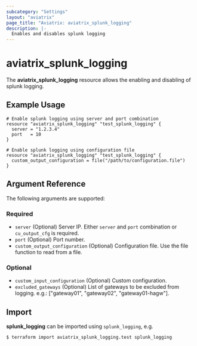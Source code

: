 ```yaml
---
subcategory: "Settings"
layout: "aviatrix"
page_title: "Aviatrix: aviatrix_splunk_logging"
description: |-
  Enables and disables splunk logging
---
```


# aviatrix_splunk_logging

The **aviatrix_splunk_logging** resource allows the enabling and disabling of splunk logging.

## Example Usage

```hcl
# Enable splunk logging using server and port combination
resource "aviatrix_splunk_logging" "test_splunk_logging" {
  server = "1.2.3.4"
  port   = 10
}
```

```hcl
# Enable splunk logging using configuration file
resource "aviatrix_splunk_logging" "test_splunk_logging" {
  custom_output_configuration = file("/path/to/configuration.file")
}
```

## Argument Reference

The following arguments are supported:

### Required
* `server` (Optional) Server IP. Either `server` and `port` combination or `cu_output_cfg` is required.
* `port` (Optional) Port number.
* `custom_output_configuration` (Optional) Configuration file. Use the file function to read from a file.

### Optional
* `custom_input_configuration` (Optional) Custom configuration.
* `excluded_gateways` (Optional) List of gateways to be excluded from logging. e.g.: ["gateway01", "gateway02", "gateway01-hagw"].

## Import

**splunk_logging** can be imported using `splunk_logging`, e.g.

```
$ terraform import aviatrix_splunk_logging.test splunk_logging
```
